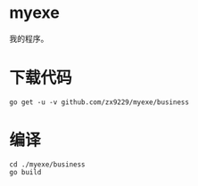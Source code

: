 # myexe
我的程序。  

# 下载代码
```
go get -u -v github.com/zx9229/myexe/business
```

# 编译
```
cd ./myexe/business
go build
```
